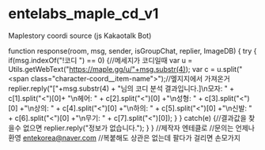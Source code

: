 # entelabs_maple_cd_v1
Maplestory coordi source (js Kakaotalk Bot)

function response(room, msg, sender, isGroupChat, replier, ImageDB) {
try {
        if(msg.indexOf("!코디 ") == 0)  {//메세지가 코디일때
        var u = Utils.getWebText("https://maple.gg/u/"+msg.substr(4));
        var c = u.split("<span class=\"character-coord__item-name\">");//멮지지에서 가져온거
        replier.reply("["+msg.substr(4) + "님의 코디 분석 결과입니다.]\n모자: " + c[1].split("<")[0]+ "\n헤어: " + c[2].split("<")[0] +"\n성형: " + c[3].split("<")[0] +"\n상의: " + c[4].split("<")[0] +"\n하의: " + c[5].split("<")[0] +"\n신발: " + c[6].split("<")[0] +"\n무기: " + c[7].split("<")[0]);
        }
      }    catch(e) {//결과값을 찾을수 없으면
      replier.reply("정보가 없습니다.");
  }
}
//제작자 엔테클로
//문의는 언제나 환영 entekorea@naver.com
//복붙해도 상관은 없는데 팔다가 걸리면 손모가지
